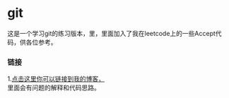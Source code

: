 git
===
这是一个学习git的练习版本，里，里面加入了我在leetcode上的一些Accept代码，供各位参考。


### 链接  
1.[点击这里你可以链接到我的博客，](http://blog.csdn.net/u010285083)<br /> 里面会有问题的解释和代码思路。
